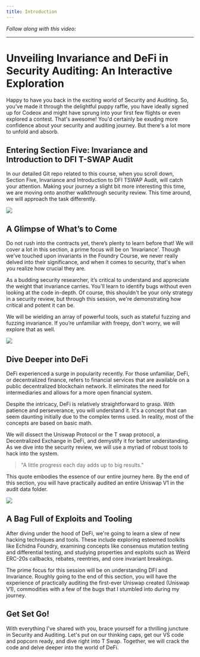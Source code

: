 ```yaml
---
title: Introduction
---
```


_Follow along with this video:_



---

# Unveiling Invariance and DeFi in Security Auditing: An Interactive Exploration

Happy to have you back in the exciting world of Security and Auditing. So, you’ve made it through the delightful puppy raffle, you have ideally signed up for Codeox and might have sprung into your first few flights or even explored a contest. That's awesome! You'd certainly be exuding more confidence about your security and auditing journey. But there's a lot more to unfold and absorb.

## Entering Section Five: Invariance and Introduction to DFI T-SWAP Audit

In our detailed Git repo related to this course, when you scroll down, Section Five, Invariance and Introduction to DFI TSWAP Audit, will catch your attention. Making your journey a slight bit more interesting this time, we are moving onto another walkthrough security review. This time around, we will approach the task differently.

![](https://cdn.videotap.com/y4z5tLc5N9gtADQGQSGP-43.5.png)

## A Glimpse of What’s to Come

Do not rush into the contracts yet, there’s plenty to learn before that! We will cover a lot in this section, a prime focus will be on 'Invariance'. Though we've touched upon invariants in the Foundry Course, we never really delved into their significance, and when it comes to security, that's when you realize how crucial they are.

As a budding security researcher, it’s critical to understand and appreciate the weight that invariance carries. You'll learn to identify bugs without even looking at the code in-depth. Of course, this shouldn't be your only strategy in a security review, but through this session, we're demonstrating how critical and potent it can be.

We will be wielding an array of powerful tools, such as stateful fuzzing and fuzzing invariance. If you’re unfamiliar with freepy, don't worry, we will explore that as well.

![](https://cdn.videotap.com/vxJBy007OWXoaJWFjk6V-97.88.png)

## Dive Deeper into DeFi

DeFi experienced a surge in popularity recently. For those unfamiliar, DeFi, or decentralized finance, refers to financial services that are available on a public decentralized blockchain network. It eliminates the need for intermediaries and allows for a more open financial system.

Despite the intricacy, DeFi is relatively straightforward to grasp. With patience and perseverance, you will understand it. It's a concept that can seem daunting initially due to the complex terms used. In reality, most of the concepts are based on basic math.

We will dissect the Uniswap Protocol or the T swap protocol, a Decentralized Exchange in DeFi, and demystify it for better understanding. As we dive into the security review, we will use a myriad of robust tools to hack into the system.

> "A little progress each day adds up to big results."

This quote embodies the essence of our entire journey here. By the end of this section, you will have practically audited an entire Uniswap V1 in the audit data folder.

![](https://cdn.videotap.com/v1Dx6md72HKpatpU5PgM-195.75.png)

## A Bag Full of Exploits and Tooling

After diving under the hood of DeFi, we're going to learn a slew of new hacking techniques and tools. These include exploring esteemed toolkits like Echidna Foundry, examining concepts like consensus mutation testing and differential testing, and studying properties and exploits such as Weird ERC-20s callbacks, rebates, reentries, and core invariant breakings.

The prime focus for this session will be on understanding DFI and Invariance. Roughly going to the end of this section, you will have the experience of practically auditing the first-ever Uniswap created (Uniswap V1), commodities with a few of the bugs that I stumbled into during my journey.

## Get Set Go!

With everything I've shared with you, brace yourself for a thrilling juncture in Security and Auditing. Let's put on our thinking caps, get our VS code and popcorn ready, and dive right into T Swap. Together, we will crack the code and delve deeper into the world of DeFi.
